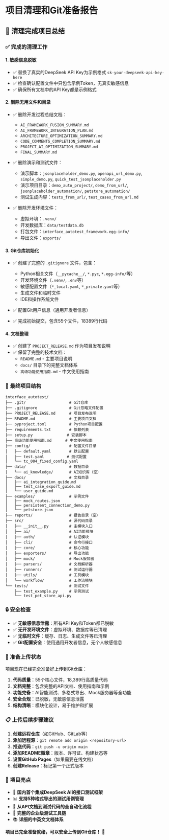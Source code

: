 # 项目清理和Git准备报告

## 🧹 清理完成项目总结

### ✅ 完成的清理工作

#### 1. **敏感信息脱敏**
- ✅ 替换了真实的DeepSeek API Key为示例格式 `sk-your-deepseek-api-key-here`
- ✅ 检查确认配置文件中只包含示例Token，无真实敏感信息
- ✅ 确保所有文档中的API Key都是示例格式

#### 2. **删除无用文件和目录**
- ✅ 删除开发过程总结文档：
  - `AI_FRAMEWORK_FUSION_SUMMARY.md`
  - `AI_FRAMEWORK_INTEGRATION_PLAN.md`
  - `ARCHITECTURE_OPTIMIZATION_SUMMARY.md`
  - `CODE_COMMENTS_COMPLETION_SUMMARY.md`
  - `PROJECT_AI_OPTIMIZATION_SUMMARY.md`
  - `FINAL_SUMMARY.md`

- ✅ 删除演示和测试文件：
  - 演示脚本：`jsonplaceholder_demo.py`, `openapi_url_demo.py`, `simple_demo.py`, `quick_test_jsonplaceholder.py`
  - 演示项目目录：`demo_auto_project/`, `demo_from_url/`, `jsonplaceholder_automation/`, `petstore_automation/`
  - 测试生成内容：`tests_from_url/`, `test_cases_from_url.md`

- ✅ 删除开发环境文件：
  - 虚拟环境：`.venv/`
  - 开发数据库：`data/testdata.db`
  - 打包文件：`interface_autotest_framework.egg-info/`
  - 导出文件：`exports/`

#### 3. **Git仓库初始化**
- ✅ 创建了完整的 `.gitignore` 文件，包含：
  - Python相关文件（`__pycache__/`, `*.pyc`, `*.egg-info/`等）
  - 开发环境文件（`.venv/`, `.env`等）
  - 敏感配置文件（`*_local.yaml`, `*_private.yaml`等）
  - 生成文件和临时文件
  - IDE和操作系统文件

- ✅ 配置Git用户信息（通用开发者信息）
- ✅ 完成初始提交，包含55个文件，18389行代码

#### 4. **文档整理**
- ✅ 创建了 `PROJECT_RELEASE.md` 作为项目发布说明
- ✅ 保留了完整的技术文档：
  - `README.md` - 主要项目说明
  - `docs/` 目录下的完整文档体系
  - `高级功能使用指南.md` - 中文使用指南

### 📂 最终项目结构

```
interface_autotest/
├── .git/                   # Git仓库
├── .gitignore              # Git忽略文件配置
├── PROJECT_RELEASE.md      # 项目发布说明
├── README.md               # 主要项目文档
├── pyproject.toml          # Python项目配置
├── requirements.txt        # 依赖列表
├── setup.py               # 安装脚本
├── 高级功能使用指南.md      # 中文使用指南
├── config/                 # 配置文件目录
│   ├── default.yaml        # 默认配置
│   ├── test.yaml          # 测试配置
│   └── tc_004_fixed_config.yaml
├── data/                   # 数据目录
│   └── ai_knowledge/       # AI知识库（空）
├── docs/                   # 文档目录
│   ├── ai_integration_guide.md
│   ├── test_case_export_guide.md
│   └── user_guide.md
├── examples/               # 示例文件
│   ├── mock_routes.json
│   ├── persistent_connection_demo.py
│   └── petstore.json
├── reports/                # 报告目录（空）
├── src/                    # 源代码目录
│   ├── __init__.py         # 主模块入口
│   ├── ai/                 # AI功能模块
│   ├── auth/               # 认证模块
│   ├── cli/                # 命令行接口
│   ├── core/               # 核心功能
│   ├── exporters/          # 导出功能
│   ├── mock/               # Mock服务器
│   ├── parsers/            # 文档解析器
│   ├── runners/            # 测试运行器
│   ├── utils/              # 工具模块
│   └── workflow/           # 工作流模块
└── tests/                  # 测试文件
    ├── test_example.py     # 示例测试
    └── test_pet_store_api.py
```

### 🔒 安全检查

- ✅ **无敏感信息泄露**：所有API Key和Token都已脱敏
- ✅ **无开发环境文件**：虚拟环境、数据库等已清理
- ✅ **无临时文件**：缓存、日志、生成文件等已清理
- ✅ **Git配置安全**：使用通用开发者信息，无个人敏感信息

### 🚀 准备上传状态

项目现在已经完全准备好上传到Git仓库：

1. **代码质量**：55个核心文件，18,389行高质量代码
2. **文档完整**：包含完整的API文档、使用指南和示例
3. **功能完备**：AI智能测试、多格式导出、Mock服务器等全功能
4. **安全合规**：已脱敏，无敏感信息泄露
5. **结构清晰**：模块化设计，易于维护和扩展

### 📋 上传后续步骤建议

1. **创建远程仓库**（如GitHub、GitLab等）
2. **添加远程源**：`git remote add origin <repository-url>`
3. **推送代码**：`git push -u origin main`
4. **添加README徽章**：版本、许可证、构建状态等
5. **设置GitHub Pages**（如果需要在线文档）
6. **创建Release**：标记第一个正式版本

### 🎯 项目亮点

- 🤖 **国内首个集成DeepSeek AI的接口测试框架**
- 📊 **支持5种格式导出的测试用例管理**
- 🎯 **从API文档到测试代码的全自动化流程**
- 🔧 **完整的企业级测试工具链**
- 📚 **详细的中英文文档体系**

**项目已完全准备就绪，可以安全上传到Git仓库！** 🎉